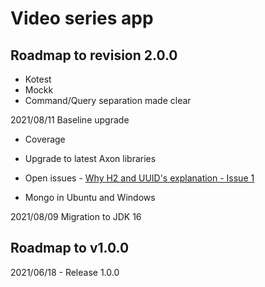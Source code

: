 # Video series app

## Roadmap to revision 2.0.0

- Kotest
- Mockk
- Command/Query separation made clear

2021/08/11 Baseline upgrade
- Coverage
- Upgrade to latest Axon libraries
- Open issues - [Why H2 and UUID's explanation - Issue 1](https://gitlab.com/jesperancinha/video-series-app/-/issues/1)

- Mongo in Ubuntu and Windows

2021/08/09 Migration to JDK 16

##  Roadmap to v1.0.0

2021/06/18 - Release 1.0.0

